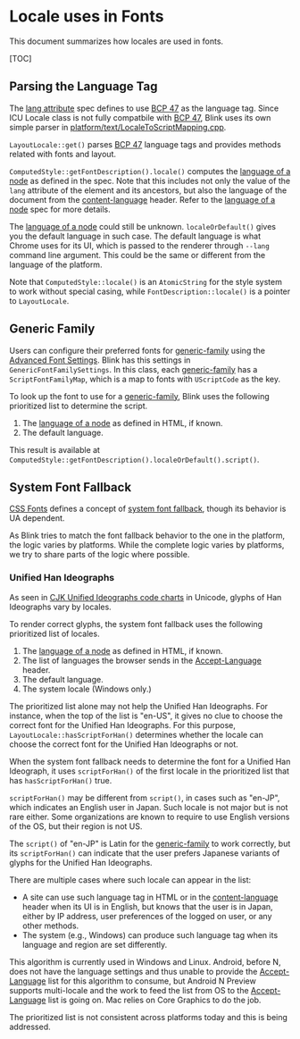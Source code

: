 # Locale uses in Fonts

This document summarizes how locales are used in fonts.

[TOC]

## Parsing the Language Tag

The [lang attribute] spec defines to use [BCP 47] as the language tag.
Since ICU Locale class is not fully compatbile with [BCP 47],
Blink uses its own simple parser
in [platform/text/LocaleToScriptMapping.cpp](../text/LocaleToScriptMapping.cpp).

`LayoutLocale::get()` parses [BCP 47] language tags
and provides methods related with fonts and layout.

`ComputedStyle::getFontDescription().locale()`
computes the [language of a node] as defined in the spec.
Note that this includes not only
the value of the `lang` attribute of the element and its ancestors,
but also the language of the document from the [content-language] header.
Refer to the [language of a node] spec for more details.

The [language of a node] could still be unknown.
`localeOrDefault()` gives you the default language in such case.
The default language is what Chrome uses for its UI,
which is passed to the renderer through `--lang` command line argument.
This could be the same or different from the language of the platform.

Note that `ComputedStyle::locale()` is an `AtomicString`
for the style system to work without special casing,
while `FontDescription::locale()` is a pointer to `LayoutLocale`.

[lang attribute]: https://html.spec.whatwg.org/multipage/dom.html#the-lang-and-xml:lang-attributes
[BCP 47]: https://tools.ietf.org/html/bcp47
[language of a node]: https://html.spec.whatwg.org/multipage/dom.html#language
[content-language]: https://html.spec.whatwg.org/multipage/semantics.html#pragma-set-default-language

## Generic Family

Users can configure their preferred fonts for [generic-family]
using the [Advanced Font Settings].
Blink has this settings in `GenericFontFamilySettings`.
In this class, each [generic-family] has a `ScriptFontFamilyMap`,
which is a map to fonts with `UScriptCode` as the key.

To look up the font to use for a [generic-family],
Blink uses the following prioritized list to determine the script.

1. The [language of a node] as defined in HTML, if known.
2. The default language.

This result is available at `ComputedStyle::getFontDescription().localeOrDefault().script()`.

[generic-family]: https://drafts.csswg.org/css-fonts-3/#generic-family-value
[Advanced Font Settings]: https://chrome.google.com/webstore/detail/advanced-font-settings/caclkomlalccbpcdllchkeecicepbmbm

## System Font Fallback

[CSS Fonts] defines a concept of [system font fallback],
though its behavior is UA dependent.

As Blink tries to match the font fallback behavior
to the one in the platform,
the logic varies by platforms.
While the complete logic varies by platforms,
we try to share parts of the logic where possible.

[CSS Fonts]: https://drafts.csswg.org/css-fonts-3/
[system font fallback]: https://drafts.csswg.org/css-fonts-3/#system-font-fallback

### Unified Han Ideographs

As seen in [CJK Unified Ideographs code charts] in Unicode,
glyphs of Han Ideographs vary by locales.

To render correct glyphs,
the system font fallback uses the following prioritized list of locales.

1. The [language of a node] as defined in HTML, if known.
2. The list of languages the browser sends in the [Accept-Language] header.
3. The default language.
4. The system locale (Windows only.)

The prioritized list alone may not help the Unified Han Ideographs.
For instance, when the top of the list is "en-US",
it gives no clue to choose the correct font for the Unified Han Ideographs.
For this purpose,
`LayoutLocale::hasScriptForHan()` determines whether
the locale can choose the correct font for the Unified Han Ideographs or not.

When the system font fallback needs to determine the font
for a Unified Han Ideograph,
it uses `scriptForHan()` of the first locale in the prioritized list
that has `hasScriptForHan()` true.

`scriptForHan()` may be different from `script()`,
in cases such as "en-JP", which indicates an English user in Japan.
Such locale is not major but is not rare either.
Some organizations are known to require to use English versions of the OS,
but their region is not US.

The `script()` of "en-JP" is Latin for the [generic-family] to work correctly,
but its `scriptForHan()` can indicate that
the user prefers Japanese variants of glyphs for the Unified Han Ideographs.

There are multiple cases where such locale can appear in the list:

* A site can use such language tag in HTML or in the [content-language] header
when its UI is in English,
but knows that the user is in Japan,
either by IP address, user preferences of the logged on user,
or any other methods.
* The system (e.g., Windows) can produce such language tag
when its language and region are set differently.

This algorithm is currently used in Windows and Linux.
Android, before N, does not have the language settings and thus
unable to provide the [Accept-Language] list for this algorithm to consume,
but Android N Preview supports multi-locale
and the work to feed the list from OS to the [Accept-Language] list is going on.
Mac relies on Core Graphics to do the job.

The prioritized list is not consistent across platforms today
and this is being addressed.

[CJK Unified Ideographs code charts]: http://unicode.org/charts/PDF/U4E00.pdf
[Accept-Language]: https://tools.ietf.org/html/rfc7231#section-5.3.5
